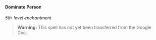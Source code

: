 #### Dominate Person
<!-- markdownlint-disable-next-line no-emphasis-as-heading -->
_5th-level enchantment_

> **Warning:**
> This spell has not yet been transferred from the Google Doc.
